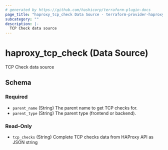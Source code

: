 ```yaml
---
# generated by https://github.com/hashicorp/terraform-plugin-docs
page_title: "haproxy_tcp_check Data Source - terraform-provider-haproxy"
subcategory: ""
description: |-
  TCP Check data source
---
```


# haproxy_tcp_check (Data Source)

TCP Check data source



<!-- schema generated by tfplugindocs -->
## Schema

### Required

- `parent_name` (String) The parent name to get TCP checks for.
- `parent_type` (String) The parent type (frontend or backend).

### Read-Only

- `tcp_checks` (String) Complete TCP checks data from HAProxy API as JSON string
